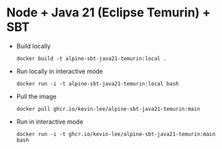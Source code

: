 # Node + Java 21 (Eclipse Temurin) + SBT

* Build locally
  ```shell
  docker build -t alpine-sbt-java21-temurin:local .
  ```

* Run locally in interactive mode
  ```shell
  docker run -i -t alpine-sbt-java21-temurin:local bash
  ```

* Pull the image
  ```shell
  docker pull ghcr.io/kevin-lee/alpine-sbt-java21-temurin:main
  ```

* Run in interactive mode
  ```shell
  docker run -i -t ghcr.io/kevin-lee/alpine-sbt-java21-temurin:main bash
  ```

